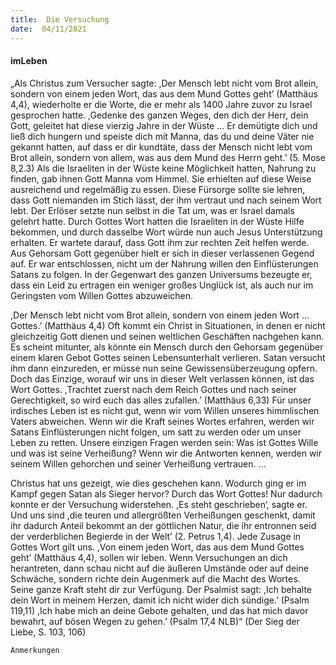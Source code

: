 ```yaml
---
title:  Die Versuchung
date:  04/11/2021
---
```


#### imLeben

„Als Christus zum Versucher sagte: ,Der Mensch lebt nicht vom Brot allein, sondern von einem jeden Wort, das aus dem Mund Gottes geht’ (Matthäus 4,4), wiederholte er die Worte, die er mehr als 1400 Jahre zuvor zu Israel gesprochen hatte. ,Gedenke des ganzen Weges, den dich der Herr, dein Gott, geleitet hat diese vierzig Jahre in der Wüste … Er demütigte dich und ließ dich hungern und speiste dich mit Manna, das du und deine Väter nie gekannt hatten, auf dass er dir kundtäte, dass der Mensch nicht lebt vom Brot allein, sondern von allem, was aus dem Mund des Herrn geht.’ (5. Mose 8,2.3) Als die Israeliten in der Wüste keine Möglichkeit hatten, Nahrung zu finden, gab ihnen Gott Manna vom Himmel. Sie erhielten auf diese Weise ausreichend und regelmäßig zu essen. Diese Fürsorge sollte sie lehren, dass Gott niemanden im Stich lässt, der ihm vertraut und nach seinem Wort lebt. Der Erlöser setzte nun selbst in die Tat um, was er Israel damals gelehrt hatte. Durch Gottes Wort hatten die Israeliten in der Wüste Hilfe bekommen, und durch dasselbe Wort würde nun auch Jesus Unterstützung erhalten. Er wartete darauf, dass Gott ihm zur rechten Zeit helfen werde. Aus Gehorsam Gott gegenüber hielt er sich in dieser verlassenen Gegend auf. Er war entschlossen, nicht um der Nahrung willen den Einflüsterungen Satans zu folgen. In der Gegenwart des ganzen Universums bezeugte er, dass ein Leid zu ertragen ein weniger großes Unglück ist, als auch nur im Geringsten vom Willen Gottes abzuweichen.

,Der Mensch lebt nicht vom Brot allein, sondern von einem jeden Wort … Gottes.’ (Matthäus 4,4) Oft kommt ein Christ in Situationen, in denen er nicht gleichzeitig Gott dienen und seinen weltlichen Geschäften nachgehen kann. Es scheint mitunter, als könnte ein Mensch durch den Gehorsam gegenüber einem klaren Gebot Gottes seinen Lebensunterhalt verlieren. Satan versucht ihm dann einzureden, er müsse nun seine Gewissensüberzeugung opfern. Doch das Einzige, worauf wir uns in dieser Welt verlassen können, ist das Wort Gottes. ,Trachtet zuerst nach dem Reich Gottes und nach seiner Gerechtigkeit, so wird euch das alles zufallen.’ (Matthäus 6,33) Für unser irdisches Leben ist es nicht gut, wenn wir vom Willen unseres himmlischen Vaters abweichen. Wenn wir die Kraft seines Wortes erfahren, werden wir Satans Einflüsterungen nicht folgen, um satt zu werden oder um unser Leben zu retten. Unsere einzigen Fragen werden sein: Was ist Gottes Wille und was ist seine Verheißung? Wenn wir die Antworten kennen, werden wir seinem Willen gehorchen und seiner Verheißung vertrauen. ...

Christus hat uns gezeigt, wie dies geschehen kann. Wodurch ging er im Kampf gegen Satan als Sieger hervor? Durch das Wort Gottes! Nur dadurch konnte er der Versuchung widerstehen. ,Es steht geschrieben‘, sagte er. Und uns sind ,die teuren und allergrößten Verheißungen geschenkt, damit ihr dadurch Anteil bekommt an der göttlichen Natur, die ihr entronnen seid der verderblichen Begierde in der Welt’ (2. Petrus 1,4). Jede Zusage in Gottes Wort gilt uns. ,Von einem jeden Wort, das aus dem Mund Gottes geht’ (Matthäus 4,4), sollen wir leben. Wenn Versuchungen an dich herantreten, dann schau nicht auf die äußeren Umstände oder auf deine Schwäche, sondern richte dein Augenmerk auf die Macht des Wortes. Seine ganze Kraft steht dir zur Verfügung. Der Psalmist sagt: ,Ich behalte dein Wort in meinem Herzen, damit ich nicht wider dich sündige.’ (Psalm 119,11) ,Ich habe mich an deine Gebote gehalten, und das hat mich davor bewahrt, auf bösen Wegen zu gehen.’ (Psalm 17,4 NLB)“ (Der Sieg der Liebe, S. 103, 106)

`Anmerkungen`
